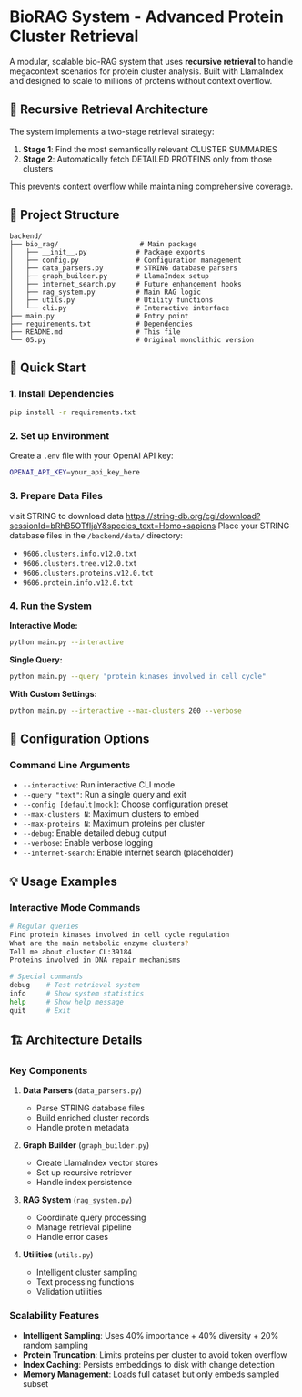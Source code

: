 # BioRAG System - Advanced Protein Cluster Retrieval

A modular, scalable bio-RAG system that uses **recursive retrieval** to handle megacontext scenarios for protein cluster analysis. Built with LlamaIndex and designed to scale to millions of proteins without context overflow.

## 🔄 Recursive Retrieval Architecture

The system implements a two-stage retrieval strategy:
1. **Stage 1**: Find the most semantically relevant CLUSTER SUMMARIES
2. **Stage 2**: Automatically fetch DETAILED PROTEINS only from those clusters

This prevents context overflow while maintaining comprehensive coverage.

## 📁 Project Structure

```
backend/
├── bio_rag/                    # Main package
│   ├── __init__.py            # Package exports
│   ├── config.py              # Configuration management
│   ├── data_parsers.py        # STRING database parsers
│   ├── graph_builder.py       # LlamaIndex setup
│   ├── internet_search.py     # Future enhancement hooks
│   ├── rag_system.py          # Main RAG logic
│   ├── utils.py               # Utility functions
│   └── cli.py                 # Interactive interface
├── main.py                    # Entry point
├── requirements.txt           # Dependencies
├── README.md                  # This file
└── 05.py                      # Original monolithic version
```

## 🚀 Quick Start

### 1. Install Dependencies

```bash
pip install -r requirements.txt
```

### 2. Set up Environment

Create a `.env` file with your OpenAI API key:
```bash
OPENAI_API_KEY=your_api_key_here
```

### 3. Prepare Data Files
visit STRING to download data
https://string-db.org/cgi/download?sessionId=bRhB5OTfIjaY&species_text=Homo+sapiens
Place your STRING database files in the `/backend/data/` directory:
- `9606.clusters.info.v12.0.txt`
- `9606.clusters.tree.v12.0.txt`
- `9606.clusters.proteins.v12.0.txt`
- `9606.protein.info.v12.0.txt`

### 4. Run the System

**Interactive Mode:**
```bash
python main.py --interactive
```

**Single Query:**
```bash
python main.py --query "protein kinases involved in cell cycle"
```

**With Custom Settings:**
```bash
python main.py --interactive --max-clusters 200 --verbose
```

## 🔧 Configuration Options

### Command Line Arguments

- `--interactive`: Run interactive CLI mode
- `--query "text"`: Run a single query and exit
- `--config [default|mock]`: Choose configuration preset
- `--max-clusters N`: Maximum clusters to embed
- `--max-proteins N`: Maximum proteins per cluster
- `--debug`: Enable detailed debug output
- `--verbose`: Enable verbose logging
- `--internet-search`: Enable internet search (placeholder)

## 💡 Usage Examples

### Interactive Mode Commands

```bash
# Regular queries
Find protein kinases involved in cell cycle regulation
What are the main metabolic enzyme clusters?
Tell me about cluster CL:39184
Proteins involved in DNA repair mechanisms

# Special commands
debug    # Test retrieval system
info     # Show system statistics
help     # Show help message
quit     # Exit
```

## 🏗️ Architecture Details

### Key Components

1. **Data Parsers** (`data_parsers.py`)
   - Parse STRING database files
   - Build enriched cluster records
   - Handle protein metadata

2. **Graph Builder** (`graph_builder.py`)
   - Create LlamaIndex vector stores
   - Set up recursive retriever
   - Handle index persistence

3. **RAG System** (`rag_system.py`)
   - Coordinate query processing
   - Manage retrieval pipeline
   - Handle error cases

4. **Utilities** (`utils.py`)
   - Intelligent cluster sampling
   - Text processing functions
   - Validation utilities

### Scalability Features

- **Intelligent Sampling**: Uses 40% importance + 40% diversity + 20% random sampling
- **Protein Truncation**: Limits proteins per cluster to avoid token overflow
- **Index Caching**: Persists embeddings to disk with change detection
- **Memory Management**: Loads full dataset but only embeds sampled subset
